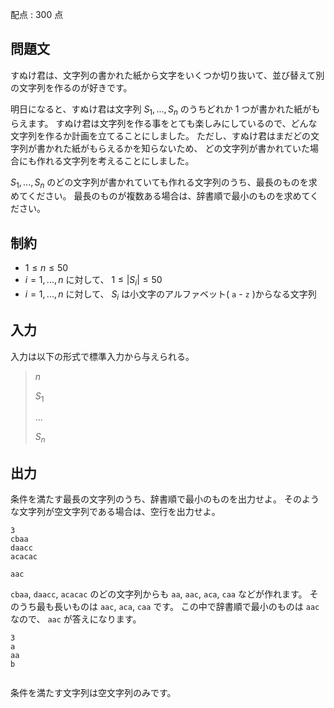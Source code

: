 配点 : $300$ 点

## 問題文

すぬけ君は、文字列の書かれた紙から文字をいくつか切り抜いて、並び替えて別の文字列を作るのが好きです。

明日になると、すぬけ君は文字列 $S_1,...,S_n$ のうちどれか $1$ つが書かれた紙がもらえます。
すぬけ君は文字列を作る事をとても楽しみにしているので、どんな文字列を作るか計画を立てることにしました。
ただし、すぬけ君はまだどの文字列が書かれた紙がもらえるかを知らないため、
どの文字列が書かれていた場合にも作れる文字列を考えることにしました。

$S_1,...,S_n$ のどの文字列が書かれていても作れる文字列のうち、最長のものを求めてください。
最長のものが複数ある場合は、辞書順で最小のものを求めてください。

## 制約

- $1 \leq n \leq 50$
- $i = 1, ... , n$ に対して、 $1 \leq |S_i| \leq 50$
- $i = 1, ... , n$ に対して、 $S_i$ は小文字のアルファベット( `a` - `z` )からなる文字列

## 入力

入力は以下の形式で標準入力から与えられる。

> $n$
> 
> $S_1$
> 
> $...$
> 
> $S_n$

## 出力

条件を満たす最長の文字列のうち、辞書順で最小のものを出力せよ。
そのような文字列が空文字列である場合は、空行を出力せよ。

```input1
3
cbaa
daacc
acacac
```

```output1
aac
```

`cbaa`, `daacc`, `acacac` のどの文字列からも `aa`, `aac`, `aca`, `caa` などが作れます。
そのうち最も長いものは `aac`, `aca`, `caa` です。
この中で辞書順で最小のものは `aac` なので、 `aac` が答えになります。

```input2
3
a
aa
b
```

```output2

```

条件を満たす文字列は空文字列のみです。